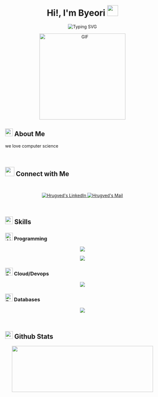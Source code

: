 <!--- ![](https://komarev.com/ghpvc/?username=byuly&style=flat&color=yellow) -->

<h1 align="center">Hi!,  I'm Byeori <img src=
"https://media.giphy.com/media/hvRJCLFzcasrR4ia7z/giphy.gif" width="35"></h1>

<div align="center" style="border: px solid #000000;>

[![Typing SVG](https://readme-typing-svg.demolab.com?font=Amatic+SC&pause=500&size=80&color=F7D838&center=true&vCenter=true&width=1800&height=220&lines=Computer+Science+Student;Software+Engineer;Software+Developer)](https://git.io/typing-svg)
</div>
<p align="center" >
 <img  height="280rem" alt="GIF" src="https://media.tenor.com/GfSX-u7VGM4AAAAC/coding.gif" />
 </p>

## <img src="https://c.tenor.com/NCRHhqkXrJYAAAAi/programmers-go-internet.gif" width="25">  <b>About Me</b>
we love computer science 
<br>

  





<br>

## <img src="https://media.giphy.com/media/LnQjpWaON8nhr21vNW/giphy.gif" width='30'> <b>Connect with Me</b>

 
 
<br>

<p align="center"><!-----Social Accounts------>

<p align="center">

 <a href="https://www.linkedin.com/in/byeorik">
 
 <img border="0" alt="Hrugved's LinkedIn" src="https://img.icons8.com/doodle/40/000000/linkedin--v2.png"/>
 </a>


 <a href="mailto:kimlbyeori@gmail.com">
 <img border="0" alt="Hrugved's Mail" src="https://img.icons8.com/doodle/38/000000/gmail-new.png"/>
 </a>
</p>

<br>

## <img  src="https://media2.giphy.com/media/QssGEmpkyEOhBCb7e1/giphy.gif?cid=ecf05e47a0n3gi1bfqntqmob8g9aid1oyj2wr3ds3mg700bl&rid=giphy.gif" width ="25"><b> Skills</b>

### <img src="https://raw.githubusercontent.com/Tarikul-Islam-Anik/Telegram-Animated-Emojis/main/Smileys/Alien%20Monster.webp" alt="Alien Monster" width="25" height="25" /> Programming 

<p align="center">
  <a href="https://skillicons.dev">
    <img src="https://skillicons.dev/icons?i=java,ts,js,py,cpp" />
  </a>
</p>
<p align="center">
  <a href="https://skillicons.dev">
    <img src="https://skillicons.dev/icons?i=html,css,react,nextjs,tailwind,vite" />
  </a>
</p>


### <img src="https://raw.githubusercontent.com/Tarikul-Islam-Anik/Telegram-Animated-Emojis/main/Smileys/Face%20In%20Clouds.webp" alt="Face In Clouds" width="25" height="25" /> Cloud/Devops
</p>
<p align="center">
  <a href="https://skillicons.dev">
    <img src="https://skillicons.dev/icons?i=docker,git,github,kubernetes,jenkins,cypress,postman,aws,azure,gcp" />
  </a>
</p>


### <img src="https://raw.githubusercontent.com/Tarikul-Islam-Anik/Telegram-Animated-Emojis/main/Smileys/Dotted%20Line%20Face.webp" alt="Dotted Line Face" width="25" height="25" /> Databases


</p>
<p align="center">
  <a href="https://skillicons.dev">
    <img src="https://skillicons.dev/icons?i=postgres,mysql,mongodb,firebase" />
  </a>
</p>
    

<br> 

## <img src="https://media.giphy.com/media/iY8CRBdQXODJSCERIr/giphy.gif" width="25"> <b>Github Stats</b>


<!--- <p align="center"><img width="460" height="150" src="https://github-readme-stats.vercel.app/api/top-langs?username=byuly&show_icons=true&locale=en&layout=compact&theme=tokyonight"/460/300"></p> -->

<p align="center"><img width="460" height="150" src="https://github-readme-streak-stats.herokuapp.com/?user=byuly&theme=tokyonight&&fire=FF801F&currStreakNum=FFBE69&currStreakLabel=FFBE69"/460/300"></p>

<br>

